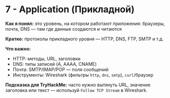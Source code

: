 # 7 - Application (Прикладной)

**Как я понял:** это уровень, на котором работают приложения: браузеры, почта, DNS — там где данные создаются и читаются

**Кратко:** протоколы прикладного уровня — HTTP, DNS, FTP, SMTP и т.д.

**Что важно:**
- HTTP: методы, URL, заголовки
- DNS: типы записей (A, AAAA, CNAME)
- Почта: SMTP/IMAP/POP — поля сообщений
- Инструменты: Wireshark (фильтры `http`, `dns`, `smtp`), `curl`/браузер

**Подсказка для TryHackMe:** часто нужно вытянуть URL, значение заголовка или текст — используй `Follow TCP Stream` в Wireshark.
